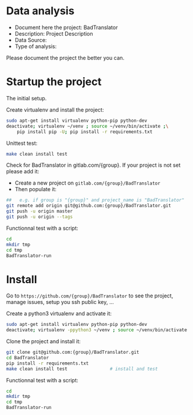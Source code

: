 # Data analysis
- Document here the project: BadTranslator
- Description: Project Description
- Data Source:
- Type of analysis:

Please document the project the better you can.

# Startup the project

The initial setup.

Create virtualenv and install the project:
```bash
sudo apt-get install virtualenv python-pip python-dev
deactivate; virtualenv ~/venv ; source ~/venv/bin/activate ;\
    pip install pip -U; pip install -r requirements.txt
```

Unittest test:
```bash
make clean install test
```

Check for BadTranslator in gitlab.com/{group}.
If your project is not set please add it:

- Create a new project on `gitlab.com/{group}/BadTranslator`
- Then populate it:

```bash
##   e.g. if group is "{group}" and project_name is "BadTranslator"
git remote add origin git@github.com:{group}/BadTranslator.git
git push -u origin master
git push -u origin --tags
```

Functionnal test with a script:

```bash
cd
mkdir tmp
cd tmp
BadTranslator-run
```

# Install

Go to `https://github.com/{group}/BadTranslator` to see the project, manage issues,
setup you ssh public key, ...

Create a python3 virtualenv and activate it:

```bash
sudo apt-get install virtualenv python-pip python-dev
deactivate; virtualenv -ppython3 ~/venv ; source ~/venv/bin/activate
```

Clone the project and install it:

```bash
git clone git@github.com:{group}/BadTranslator.git
cd BadTranslator
pip install -r requirements.txt
make clean install test                # install and test
```
Functionnal test with a script:

```bash
cd
mkdir tmp
cd tmp
BadTranslator-run
```
